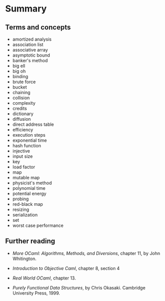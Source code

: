 # Summary

## Terms and concepts

* amortized analysis
* association list
* associative array
* asymptotic bound
* banker's method
* big ell
* big oh
* binding
* brute force
* bucket
* chaining
* collision
* complexity
* credits
* dictionary
* diffusion
* direct address table
* efficiency
* execution steps
* exponential time
* hash function
* injective
* input size
* key
* load factor
* map
* mutable map
* physicist's method
* polynomial time
* potential energy
* probing
* red-black map
* resizing
* serialization
* set
* worst case performance

## Further reading

* *More OCaml: Algorithms, Methods, and Diversions*, chapter 11, by
  John Whitington.

* *Introduction to Objective Caml*, chapter 8, section 4  

* *Real World OCaml*, chapter 13.

* *Purely Functional Data Structures*, by Chris Okasaki.  Cambridge
  University Press, 1999.
